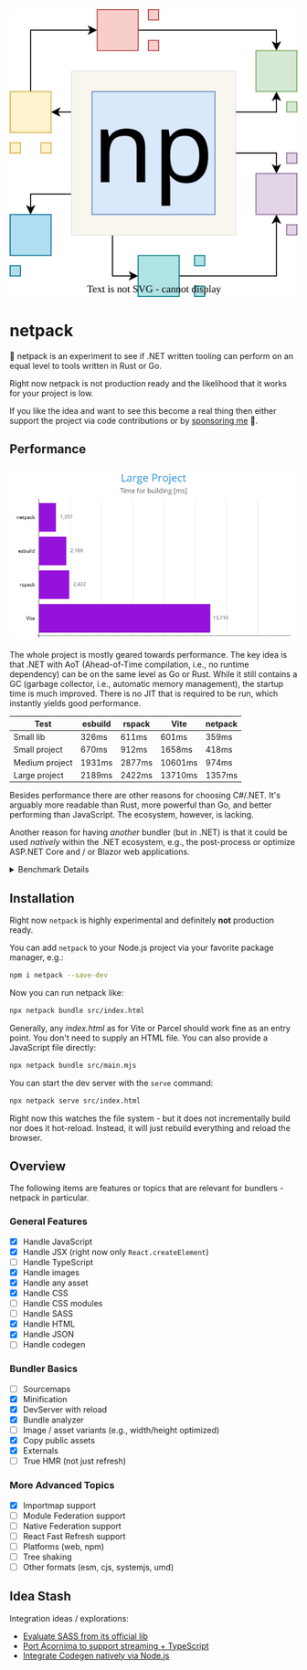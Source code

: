 ![netpack](./art/logo.svg)

# netpack

🍭 netpack is an experiment to see if .NET written tooling can perform on an equal level to tools written in Rust or Go.

Right now netpack is not production ready and the likelihood that it works for your project is low.

If you like the idea and want to see this become a real thing then either support the project via code contributions or by [sponsoring me](https://github.com/sponsors/FlorianRappl) 🍻.

## Performance

![Bundler performance comparison](./docs/comparison.png)

The whole project is mostly geared towards performance. The key idea is that .NET with AoT (Ahead-of-Time compilation, i.e., no runtime dependency) can be on the same level as Go or Rust. While it still contains a GC (garbage collector, i.e., automatic memory management), the startup time is much improved. There is no JIT that is required to be run, which instantly yields good performance.

| Test                | esbuild     | rspack      | Vite        | **netpack** |
| ------------------- | ----------- | ----------- | ----------- | ----------- |
| Small lib           | 326ms       | 611ms       | 601ms       | 359ms       |
| Small project       | 670ms       | 912ms       | 1658ms      | 418ms       |
| Medium project      | 1931ms      | 2877ms      | 10601ms     | 974ms       |
| Large project       | 2189ms      | 2422ms      | 13710ms     | 1357ms      |

Besides performance there are other reasons for choosing C#/.NET. It's arguably more readable than Rust, more powerful than Go, and better performing than JavaScript. The ecosystem, however, is lacking.

Another reason for having *another* bundler (but in .NET) is that it could be used *natively* within the .NET ecosystem, e.g., the post-process or optimize ASP.NET Core and / or Blazor web applications.

<details>
<summary>Benchmark Details</summary>
All benchmarks have been performed using [hyperfine](https://github.com/sharkdp/hyperfine) on Ubuntu 22.04 using an AMD Ryzen 7 3700X 8-Core processor with 32 GB of memory.

The benchmarks used netpack v0.0.1, rspack v1.1.8, esbuild v0.24.0, and Vite v6.0.1.

**Lib project**

*netpack*:

```plain
Benchmark 1: npx netpack bundle src/lib/index.mjs --minify
  Time (mean ± σ):     359.4 ms ±  18.3 ms    [User: 383.4 ms, System: 56.1 ms]
  Range (min … max):   335.4 ms … 386.5 ms    10 runs
```

*esbuild*:

```plain
Benchmark 1: npx esbuild --bundle src/lib/index.mjs --format=esm --outdir=dist
  Time (mean ± σ):     326.3 ms ±  19.4 ms    [User: 361.5 ms, System: 35.9 ms]
  Range (min … max):   305.1 ms … 361.8 ms    10 runs
```

*rspack*:

```plain
Benchmark 1: npx rspack build --config rspack.lib.mjs
  Time (mean ± σ):     611.0 ms ±  27.9 ms    [User: 626.4 ms, System: 109.2 ms]
  Range (min … max):   559.1 ms … 643.7 ms    10 runs
```

*Vite*:

```plain
Benchmark 1: npx vite build
  Time (mean ± σ):     601.8 ms ±  20.5 ms    [User: 603.1 ms, System: 87.5 ms]
  Range (min … max):   573.5 ms … 633.5 ms    10 runs
```

**Small project**

*netpack*:

```plain
Benchmark 1: npx netpack bundle src/small/index.html --minify
  Time (mean ± σ):     418.5 ms ±  30.3 ms    [User: 440.1 ms, System: 71.4 ms]
  Range (min … max):   388.2 ms … 475.7 ms    10 runs
```

*esbuild*:

```plain
Benchmark 1: node esbuild.small.mjs
  Time (mean ± σ):     670.3 ms ±  30.8 ms    [User: 728.2 ms, System: 57.9 ms]
  Range (min … max):   610.1 ms … 711.4 ms    10 runs
```

*rspack*:

```plain
Benchmark 1: npx rspack build --config rspack.small.mjs
  Time (mean ± σ):     912.8 ms ±  39.0 ms    [User: 1067.3 ms, System: 223.6 ms]
  Range (min … max):   866.0 ms … 1002.9 ms    10 runs
```

*Vite*:

```plain
Benchmark 1: npx vite build
  Time (mean ± σ):      1.658 s ±  0.096 s    [User: 2.467 s, System: 0.162 s]
  Range (min … max):    1.495 s …  1.827 s    10 runs
```

**Medium project**

*netpack*:

```plain
Benchmark 1: npx netpack bundle src/medium/index.html --minify
  Time (mean ± σ):     974.9 ms ±  65.2 ms    [User: 1409.9 ms, System: 398.3 ms]
  Range (min … max):   854.2 ms … 1070.1 ms    10 runs
```

*esbuild*:

```plain
Benchmark 1: node esbuild.medium.mjs
  Time (mean ± σ):      1.931 s ±  0.107 s    [User: 1.480 s, System: 0.091 s]
  Range (min … max):    1.779 s …  2.149 s    10 runs
```

*rspack*:

```plain
Benchmark 1: npx rspack build --config rspack.medium.mjs
  Time (mean ± σ):      2.877 s ±  0.117 s    [User: 6.919 s, System: 1.451 s]
  Range (min … max):    2.677 s …  3.025 s    10 runs
```

*Vite*:

```plain
Benchmark 1: npx vite build
  Time (mean ± σ):     10.601 s ±  0.229 s    [User: 13.159 s, System: 2.226 s]
  Range (min … max):   10.219 s … 11.014 s    10 runs
```

**Large project**

*netpack*:

```plain
Benchmark 1: npx netpack bundle src/large/index.html --minify
  Time (mean ± σ):      1.357 s ±  0.043 s    [User: 2.553 s, System: 0.716 s]
  Range (min … max):    1.286 s …  1.433 s    10 runs
```

*esbuild*:

```plain
Benchmark 1: node esbuild.large.mjs
  Time (mean ± σ):      2.189 s ±  0.097 s    [User: 1.391 s, System: 0.091 s]
  Range (min … max):    2.057 s …  2.334 s    10 runs
```

*Vite*:

```plain
Benchmark 1: npx vite build
  Time (mean ± σ):     13.710 s ±  0.236 s    [User: 17.474 s, System: 2.342 s]
  Range (min … max):   13.301 s … 14.237 s    10 runs
```

*rspack*:

```plain
Benchmark 1: npx rspack build --config rspack.large.mjs
  Time (mean ± σ):      2.422 s ±  0.133 s    [User: 8.956 s, System: 1.381 s]
  Range (min … max):    2.283 s …  2.651 s    10 runs
```

</details>

## Installation

Right now `netpack` is highly experimental and definitely **not** production ready.

You can add `netpack` to your Node.js project via your favorite package manager, e.g.:

```sh
npm i netpack --save-dev
```

Now you can run netpack like:

```sh
npx netpack bundle src/index.html
```

Generally, any *index.html* as for Vite or Parcel should work fine as an entry point. You don't need to supply an HTML file. You can also provide a JavaScript file directly:

```sh
npx netpack bundle src/main.mjs
```

You can start the dev server with the `serve` command:

```sh
npx netpack serve src/index.html
```

Right now this watches the file system - but it does not incrementally build nor does it hot-reload. Instead, it will just rebuild everything and reload the browser.

## Overview

The following items are features or topics that are relevant for bundlers - netpack in particular.

### General Features

- [x] Handle JavaScript
- [x] Handle JSX (right now only `React.createElement`)
- [ ] Handle TypeScript
- [x] Handle images
- [x] Handle any asset
- [x] Handle CSS
- [ ] Handle CSS modules
- [ ] Handle SASS
- [x] Handle HTML
- [x] Handle JSON
- [ ] Handle codegen

### Bundler Basics

- [ ] Sourcemaps
- [x] Minification
- [x] DevServer with reload
- [x] Bundle analyzer
- [ ] Image / asset variants (e.g., width/height optimized)
- [x] Copy public assets
- [x] Externals
- [ ] True HMR (not just refresh)

### More Advanced Topics

- [x] Importmap support
- [ ] Module Federation support
- [ ] Native Federation support
- [ ] React Fast Refresh support
- [ ] Platforms (web, npm)
- [ ] Tree shaking
- [ ] Other formats (esm, cjs, systemjs, umd)

## Idea Stash

Integration ideas / explorations:

- [Evaluate SASS from its official lib](https://github.com/Taritsyn/LibSassHost)
- [Port Acornima to support streaming + TypeScript](https://github.com/adams85/acornima/)
- [Integrate Codegen natively via Node.js](https://github.com/FlorianRappl/codegen-js/)
